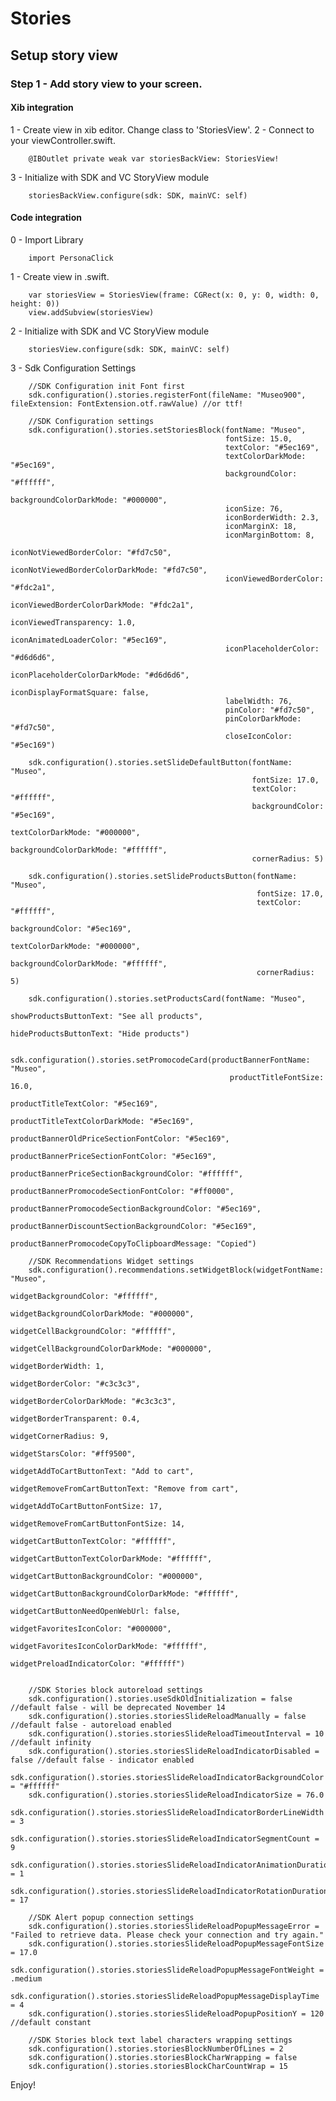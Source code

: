 # Stories
## Setup story view
### Step 1 - Add story view to your screen.
#### Xib integration
1 - Create view in xib editor. Change class to 'StoriesView'. 
2 - Connect to your viewController.swift. 

        @IBOutlet private weak var storiesBackView: StoriesView!
    
3 - Initialize with SDK and VC StoryView module
    
        storiesBackView.configure(sdk: SDK, mainVC: self)
    
#### Code integration
0 - Import Library
    
        import PersonaClick

1 - Create view in .swift.

        var storiesView = StoriesView(frame: CGRect(x: 0, y: 0, width: 0, height: 0))
        view.addSubview(storiesView)

2 - Initialize with SDK and VC StoryView module
    
        storiesView.configure(sdk: SDK, mainVC: self)
    
3 - Sdk Configuration Settings

        //SDK Configuration init Font first
        sdk.configuration().stories.registerFont(fileName: "Museo900", fileExtension: FontExtension.otf.rawValue) //or ttf!

        //SDK Configuration settings
        sdk.configuration().stories.setStoriesBlock(fontName: "Museo",
                                                    fontSize: 15.0,
                                                    textColor: "#5ec169",
                                                    textColorDarkMode: "#5ec169",
                                                    backgroundColor: "#ffffff",
                                                    backgroundColorDarkMode: "#000000",
                                                    iconSize: 76,
                                                    iconBorderWidth: 2.3,
                                                    iconMarginX: 18,
                                                    iconMarginBottom: 8,
                                                    iconNotViewedBorderColor: "#fd7c50",
                                                    iconNotViewedBorderColorDarkMode: "#fd7c50",
                                                    iconViewedBorderColor: "#fdc2a1",
                                                    iconViewedBorderColorDarkMode: "#fdc2a1",
                                                    iconViewedTransparency: 1.0,
                                                    iconAnimatedLoaderColor: "#5ec169",
                                                    iconPlaceholderColor: "#d6d6d6",
                                                    iconPlaceholderColorDarkMode: "#d6d6d6",
                                                    iconDisplayFormatSquare: false,
                                                    labelWidth: 76,
                                                    pinColor: "#fd7c50",
                                                    pinColorDarkMode: "#fd7c50",
                                                    closeIconColor: "#5ec169")

        sdk.configuration().stories.setSlideDefaultButton(fontName: "Museo",
                                                          fontSize: 17.0,
                                                          textColor: "#ffffff",
                                                          backgroundColor: "#5ec169",
                                                          textColorDarkMode: "#000000",
                                                          backgroundColorDarkMode: "#ffffff",
                                                          cornerRadius: 5)

        sdk.configuration().stories.setSlideProductsButton(fontName: "Museo",
                                                           fontSize: 17.0,
                                                           textColor: "#ffffff",
                                                           backgroundColor: "#5ec169",
                                                           textColorDarkMode: "#000000",
                                                           backgroundColorDarkMode: "#ffffff",
                                                           cornerRadius: 5)

        sdk.configuration().stories.setProductsCard(fontName: "Museo",
                                                    showProductsButtonText: "See all products",
                                                    hideProductsButtonText: "Hide products")

        sdk.configuration().stories.setPromocodeCard(productBannerFontName: "Museo",
                                                     productTitleFontSize: 16.0,
                                                     productTitleTextColor: "#5ec169",
                                                     productTitleTextColorDarkMode: "#5ec169",
                                                     productBannerOldPriceSectionFontColor: "#5ec169",
                                                     productBannerPriceSectionFontColor: "#5ec169",
                                                     productBannerPriceSectionBackgroundColor: "#ffffff",
                                                     productBannerPromocodeSectionFontColor: "#ff0000",
                                                     productBannerPromocodeSectionBackgroundColor: "#5ec169",
                                                     productBannerDiscountSectionBackgroundColor: "#5ec169",
                                                     productBannerPromocodeCopyToClipboardMessage: "Copied")

        //SDK Recommendations Widget settings
        sdk.configuration().recommendations.setWidgetBlock(widgetFontName: "Museo",
                                                           widgetBackgroundColor: "#ffffff",
                                                           widgetBackgroundColorDarkMode: "#000000",
                                                           widgetCellBackgroundColor: "#ffffff",
                                                           widgetCellBackgroundColorDarkMode: "#000000",
                                                           widgetBorderWidth: 1,
                                                           widgetBorderColor: "#c3c3c3",
                                                           widgetBorderColorDarkMode: "#c3c3c3",
                                                           widgetBorderTransparent: 0.4,
                                                           widgetCornerRadius: 9,
                                                           widgetStarsColor: "#ff9500",
                                                           widgetAddToCartButtonText: "Add to cart",
                                                           widgetRemoveFromCartButtonText: "Remove from cart",
                                                           widgetAddToCartButtonFontSize: 17,
                                                           widgetRemoveFromCartButtonFontSize: 14,
                                                           widgetCartButtonTextColor: "#ffffff",
                                                           widgetCartButtonTextColorDarkMode: "#ffffff",
                                                           widgetCartButtonBackgroundColor: "#000000",
                                                           widgetCartButtonBackgroundColorDarkMode: "#ffffff",
                                                           widgetCartButtonNeedOpenWebUrl: false,
                                                           widgetFavoritesIconColor: "#000000",
                                                           widgetFavoritesIconColorDarkMode: "#ffffff",
                                                           widgetPreloadIndicatorColor: "#ffffff")
        
        
        //SDK Stories block autoreload settings
        sdk.configuration().stories.useSdkOldInitialization = false //default false - will be deprecated November 14
        sdk.configuration().stories.storiesSlideReloadManually = false //default false - autoreload enabled
        sdk.configuration().stories.storiesSlideReloadTimeoutInterval = 10 //default infinity
        sdk.configuration().stories.storiesSlideReloadIndicatorDisabled = false //default false - indicator enabled
        sdk.configuration().stories.storiesSlideReloadIndicatorBackgroundColor = "#ffffff"
        sdk.configuration().stories.storiesSlideReloadIndicatorSize = 76.0
        sdk.configuration().stories.storiesSlideReloadIndicatorBorderLineWidth = 3
        sdk.configuration().stories.storiesSlideReloadIndicatorSegmentCount = 9
        sdk.configuration().stories.storiesSlideReloadIndicatorAnimationDuration = 1
        sdk.configuration().stories.storiesSlideReloadIndicatorRotationDuration = 17

        //SDK Alert popup connection settings
        sdk.configuration().stories.storiesSlideReloadPopupMessageError = "Failed to retrieve data. Please check your connection and try again."
        sdk.configuration().stories.storiesSlideReloadPopupMessageFontSize = 17.0
        sdk.configuration().stories.storiesSlideReloadPopupMessageFontWeight = .medium
        sdk.configuration().stories.storiesSlideReloadPopupMessageDisplayTime = 4
        sdk.configuration().stories.storiesSlideReloadPopupPositionY = 120 //default constant
        
        //SDK Stories block text label characters wrapping settings
        sdk.configuration().stories.storiesBlockNumberOfLines = 2
        sdk.configuration().stories.storiesBlockCharWrapping = false
        sdk.configuration().stories.storiesBlockCharCountWrap = 15
    
Enjoy!
